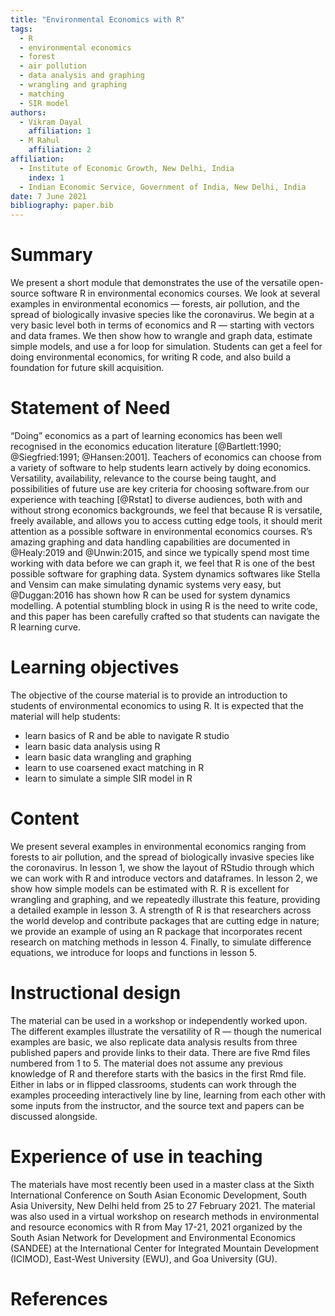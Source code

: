 ```yaml
---
title: "Environmental Economics with R"
tags:
  - R
  - environmental economics
  - forest
  - air pollution
  - data analysis and graphing
  - wrangling and graphing
  - matching
  - SIR model
authors: 
  - Vikram Dayal
    affiliation: 1 
  - M Rahul
    affiliation: 2
affiliation:
  - Institute of Economic Growth, New Delhi, India
    index: 1
  - Indian Economic Service, Government of India, New Delhi, India
date: 7 June 2021
bibliography: paper.bib 
---
```


# Summary

We present a short module that demonstrates the use of the versatile open-source software R in environmental economics courses. We look at several examples in environmental economics — forests, air pollution, and the spread of biologically invasive species like the coronavirus. We begin at a very basic level both in terms of economics and R — starting with vectors and data frames. We then show how to wrangle and graph data, estimate simple models, and use a for loop for simulation. Students can get a feel for doing environmental economics, for writing R code, and also build a foundation for future skill acquisition.

# Statement of Need

“Doing” economics as a part of learning economics has been well recognised in the economics education literature [@Bartlett:1990; @Siegfried:1991; @Hansen:2001]. Teachers of economics can choose from a variety of software to help students learn actively by doing economics. Versatility, availability, relevance to the course being taught, and possibilities of future use are key criteria for choosing software.from our experience with teaching [@Rstat] to diverse audiences, both with and without strong economics backgrounds, we feel that because R is versatile, freely available, and allows you to access cutting edge tools, it should merit attention as a possible software in environmental economics courses. R’s amazing graphing and data handling capabilities are documented in @Healy:2019 and @Unwin:2015, and since we typically spend most time working with data before we can graph it, we feel that R is one of the best possible software for graphing data. System dynamics softwares like Stella and Vensim can make simulating dynamic systems very easy, but @Duggan:2016 has shown how R can be used for system dynamics modelling. A potential stumbling block in using R is the need to write code, and this paper has been carefully crafted so that students can navigate the R learning curve.

# Learning objectives

The objective of the course material is to provide an introduction to students of environmental economics to using R. It is expected that the material will help students:

- learn basics of R and be able to navigate R studio
- learn basic data analysis using R
- learn basic data wrangling and graphing
- learn to use coarsened exact matching in R
- learn to simulate a simple SIR model in R

# Content

We present several examples in environmental economics ranging from forests to air pollution, and the spread of biologically invasive species like the coronavirus. In lesson 1, we show the layout of RStudio through which we can work with R and introduce vectors and dataframes. In lesson 2, we show how simple models can be estimated with R. R is excellent for wrangling and graphing, and we repeatedly illustrate this feature, providing a detailed example in lesson 3. A strength of R is that researchers across the world develop and contribute packages that are cutting edge in nature; we provide an example of using an R package that incorporates recent research on matching methods in lesson 4. Finally, to simulate difference equations, we introduce for loops and functions in lesson 5. 

# Instructional design

The material can be used in a workshop or independently worked upon. The different examples illustrate the versatility of R — though the numerical examples are basic, we also replicate data analysis results from three published papers and provide links to their data. There are five Rmd files numbered from 1 to 5. The material does not assume any previous knowledge of R and therefore starts with the basics in the first Rmd file. Either in labs or in flipped classrooms, students can work through the examples proceeding interactively line by line, learning from each other with some inputs from the instructor, and the source text and papers can be discussed alongside.



# Experience of use in teaching

The materials have most recently been used in a master class at the Sixth International Conference on South Asian Economic Development, South Asia University, New Delhi held from 25 to 27 February 2021. The material was also used in a virtual workshop on research methods in environmental and resource economics with R from May 17-21, 2021 organized by the South Asian Network for Development and Environmental Economics (SANDEE) at the International Center for Integrated Mountain Development (ICIMOD), East-West University (EWU), and Goa University (GU).

# References
